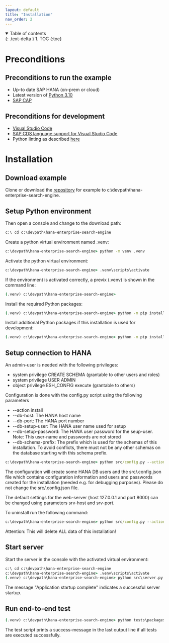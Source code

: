 ```yaml
---
layout: default
title: "Installation"
nav_order: 2
---
```


<details open markdown="block">
  <summary>
    Table of contents
  </summary>
  {: .text-delta }
1. TOC
{:toc}
</details>

# Preconditions
## Preconditions to run the example
- Up-to date SAP HANA (on-prem or cloud)
- Latest version of [Python 3.10](https://www.python.org/downloads/ "download")
- [SAP CAP](https://cap.cloud.sap/docs/get-started/ "getting started")

## Preconditions for development
- [Visual Studio Code](https://code.visualstudio.com/download "download")
- [SAP CDS language support for Visual Studio Code](https://cap.cloud.sap/docs/tools/#add-cds-editor)
- Python linting as described [here](https://code.visualstudio.com/docs/python/linting)


# Installation
## Download example
Clone or download the [repository](https://github.com/SAP-samples/hana-enterprise-search-engine) for example to c:\devpath\hana-enterprise-search-engine. 

## Setup Python environment
Then open a console and change to the download path:
```bat
c:\ cd c:\devpath\hana-enterprise-search-engine
```

Create a python virtual environment named .venv:
```bat
c:\devpath\hana-enterprise-search-engine> python -m venv .venv
```

Activate the python virtual environment:
```bat
c:\devpath\hana-enterprise-search-engine> .venv\scripts\activate
```

If the environment is activated correctly, a previx (.venv) is shown in the command line:
```bat
(.venv) c:\devpath\hana-enterprise-search-engine>
```

Install the required Python packages:
```bat
(.venv) c:\devpath\hana-enterprise-search-engine> python -m pip install -r requirements/core.txt
```
Install additional Python packages if this installation is used for development:
```bat
(.venv) c:\devpath\hana-enterprise-search-engine> python -m pip install -r requirements/development.txt
```

## Setup connection to HANA
An admin-user is needed with the following privileges:
- system privilege CREATE SCHEMA (grantable to other users and roles)
- system privilege USER ADMIN
- object privilege ESH_CONFIG execute (grantable to others)

Configuration is done with the config.py script using the following parameters
- --action install
- --db-host: The HANA host name
- --db-port: The HANA port number
- --db-setup-user: The HANA user name used for setup
- --db-setup-password: The HANA user password for the seup-user. Note: This user-name and passwords are not stored
- --db-schema-prefix: The prefix which is used for the schemas of this installation. To avoid conflicts, there must not be any other schemas on the database starting with this schema prefix.

```bat
c:\devpath\hana-enterprise-search-engine> python src/config.py --action install --db-host <<your_hana_host>> --db-port <<your_hana_port>> --db-setup-user <<your HANA admin user>> --db-setup-password <<your HANA admin password>> --db-schema-prefix <<your HANA >>

```
The configuration will create some HANA DB users and the src/.config.json file which contains configuration information and users and passwords created for the installation (needed e.g. for debugging purposes). Please do not change the src/.config.json file.

The default settings for the web-server (host 127.0.0.1 and port 8000) can be changed using parameters srv-host and srv-port.


To uninstall run the following command:

```bat
c:\devpath\hana-enterprise-search-engine> python src/config.py --action delete --db-setup-user <<your HANA admin user>> --db-setup-password <<your HANA admin password>>
```
Attention: This will delete ALL data of this installation!

## Start server
Start the server in the console with the activated virtual environment:
```bat
c:\ cd c:\devpath\hana-enterprise-search-engine
c:\devpath\hana-enterprise-search-engine> .venv\scripts\activate
(.venv) c:\devpath\hana-enterprise-search-engine> python src\server.py
```

The message "Application startup complete" indicates a successful server startup.

## Run end-to-end test

```bat
(.venv) c:\devpath\hana-enterprise-search-engine> python tests\packages\run_tests.py
```
The test script prints a success-message in the last output line if all tests are executed successfully.
